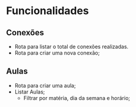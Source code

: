 # Funcionalidades

## Conexões

- Rota para listar o total de conexões realizadas.
- Rota para criar uma nova conexão;

## Aulas

- Rota para criar uma aula;
- Listar Aulas;
  - Filtrar por matéria, dia da semana e horário;













<!-- 
    As Rotas são os 'caminhos' acessados dentro da porta configurada.
        A cada requisição de acesso a uma rota, será possível recuperar o tipo da requisição, e os dados.
    Rota é diferente das páginas criada. As rotas irão ser atreladas as páginas criadas.
    Mas ambas são acessadas pela barra de endereço do browser.


 -->